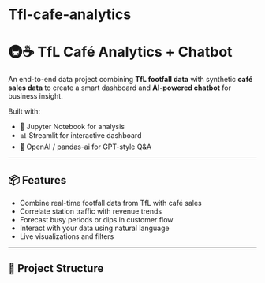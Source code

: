 # Tfl-cafe-analytics

# 🚇☕ TfL Café Analytics + Chatbot

An end-to-end data project combining **TfL footfall data** with synthetic **café sales data** to create a smart dashboard and **AI-powered chatbot** for business insight.

Built with:
- 🐼 Jupyter Notebook for analysis
- 📊 Streamlit for interactive dashboard
- 🤖 OpenAI / pandas-ai for GPT-style Q&A

---

## 📦 Features

- Combine real-time footfall data from TfL with café sales
- Correlate station traffic with revenue trends
- Forecast busy periods or dips in customer flow
- Interact with your data using natural language
- Live visualizations and filters

---

## 📁 Project Structure

